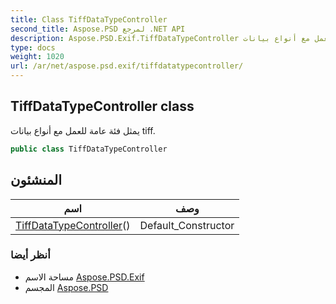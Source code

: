 ```yaml
---
title: Class TiffDataTypeController
second_title: Aspose.PSD لمرجع .NET API
description: Aspose.PSD.Exif.TiffDataTypeController فصل. يمثل فئة عامة للعمل مع أنواع بيانات tiff.
type: docs
weight: 1020
url: /ar/net/aspose.psd.exif/tiffdatatypecontroller/
---
```

## TiffDataTypeController class

يمثل فئة عامة للعمل مع أنواع بيانات tiff.

```csharp
public class TiffDataTypeController
```

## المنشئون

| اسم | وصف |
| --- | --- |
| [TiffDataTypeController](tiffdatatypecontroller/)() | Default_Constructor |

### أنظر أيضا

* مساحة الاسم [Aspose.PSD.Exif](../../aspose.psd.exif/)
* المجسم [Aspose.PSD](../../)


